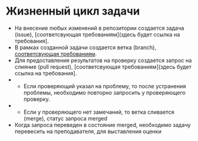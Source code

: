 # Жизненный цикл задачи

- На внесение любых изменений в репозитории создается задача (issue), [соответсвующая требованиям](здесь будет ссылка на требования].
- В рамках созданной задачи создается ветка (branch), [соответсвующая требованиям](https://github.com/Students-of-the-city-of-Kostroma/Student-timetable/blob/dev/Docs/branches.md).
- Для предоставления результатов на проверку создается запрос на слияние (pull request), [соответсвующая требованиям](здесь будет ссылка на требования].
- - Если проверяющий указал на проблему, то после устранения проблемы, необходимо повторно запросить у проверяющего проверку.
- - Если у проверяющего нет замечаний, то ветка сливается (merge), статус запроса merged
- Когда запроса переведен в состояние merged, необходимо задачу перевесить на преподавателя, для выставления оценки
